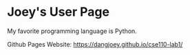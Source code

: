# Joey's User Page

My favorite programming language is Python.

Github Pages Website: https://dangjoey.github.io/cse110-lab1/